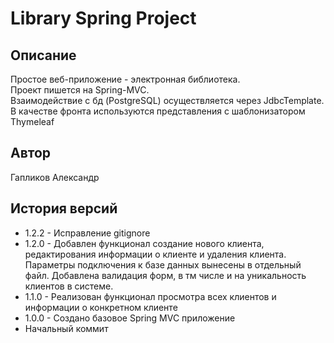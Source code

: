 # Library Spring Project

## Описание

Простое веб-приложение - электронная библиотека. \
Проект пишется на Spring-MVC. \
Взаимодействие с бд (PostgreSQL) осуществляется через JdbcTemplate. \
В качестве фронта используются представления с шаблонизатором Thymeleaf

## Автор

Гапликов Александр

## История версий


*  1.2.2 - Исправление gitignore
*  1.2.0 - Добавлен функционал создание нового клиента, редактирования информации о клиенте и удаления клиента. Параметры подключения 
к базе данных вынесены в отдельный файл. Добавлена валидация форм, в тм числе и на уникальность клиентов в системе.
*  1.1.0 - Реализован функционал просмотра всех клиентов и информации о конкретном клиенте
*  1.0.0 - Создано базовое Spring MVC приложение
*  Начальный коммит 
